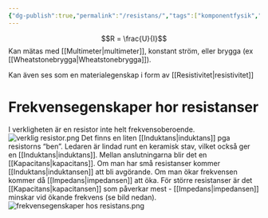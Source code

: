 ```yaml
---
{"dg-publish":true,"permalink":"/resistans/","tags":["komponentfysik","analogelektronik"]}
---
```


$$R = \frac{U}{I}$$
Kan mätas med [[Multimeter\|multimeter]], konstant ström, eller brygga (ex [[Wheatstonebrygga\|Wheatstonebrygga]]).

Kan även ses som en materialegenskap i form av [[Resistivitet\|resistivitet]]

# Frekvensegenskaper hor resistanser
I verkligheten är en resistor inte helt frekvensoberoende. 
![verklig resistor.png](/img/user/images/verklig%20resistor.png)
Det finns en liten [[Induktans\|induktans]] pga resistorns “ben”. Ledaren är lindad runt en keramisk stav, vilket också ger en [[Induktans\|induktans]]. Mellan anslutningarna blir det en [[Kapacitans\|kapacitans]]. Om man har små resistanser kommer [[Induktans\|induktansen]] att bli avgörande. Om man ökar frekvensen kommer då [[Impedans\|impedansen]] att öka. För större resistanser är det [[Kapacitans\|kapacitansen]] som påverkar mest - [[Impedans\|impedansen]] minskar vid ökande frekvens (se bild nedan). 
![frekvensegenskaper hos resistans.png](/img/user/images/frekvensegenskaper%20hos%20resistans.png)